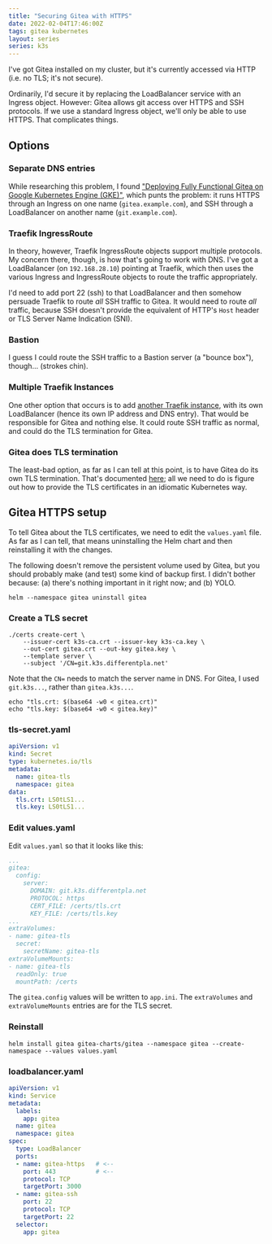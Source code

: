 ```yaml
---
title: "Securing Gitea with HTTPS"
date: 2022-02-04T17:46:00Z
tags: gitea kubernetes
layout: series
series: k3s
---
```


I've got Gitea installed on my cluster, but it's currently accessed via HTTP (i.e. no TLS; it's not secure).

Ordinarily, I'd secure it by replacing the LoadBalancer service with an Ingress object. However: Gitea allows git access
over HTTPS and SSH protocols. If we use a standard Ingress object, we'll only be able to use HTTPS. That complicates
things.

## Options

### Separate DNS entries

While researching this problem, I found ["Deploying Fully Functional Gitea on Google Kubernetes Engine
(GKE)"][gitea-gke], which punts the problem: it runs HTTPS through an Ingress on one name (`gitea.example.com`), and SSH
through a LoadBalancer on another name (`git.example.com`).

[gitea-gke]: https://medium.com/swlh/deploying-fully-functional-gitea-on-google-kubernetes-engine-gke-c4134e13cc2e

### Traefik IngressRoute

In theory, however, Traefik IngressRoute objects support multiple protocols. My concern there, though, is how that's
going to work with DNS. I've got a LoadBalancer (on `192.168.28.10`) pointing at Traefik, which then uses the various
Ingress and IngressRoute objects to route the traffic appropriately.

I'd need to add port 22 (ssh) to that LoadBalancer and then somehow persuade Traefik to route _all_ SSH traffic to
Gitea. It would need to route _all_ traffic, because SSH doesn't provide the equivalent of HTTP's `Host` header or TLS
Server Name Indication (SNI).

### Bastion

I guess I could route the SSH traffic to a Bastion server (a "bounce box"), though... (strokes chin).

### Multiple Traefik Instances

One other option that occurs is to add [another Traefik instance][multiple-traefik], with its own LoadBalancer (hence
its own IP address and DNS entry). That would be responsible for Gitea and nothing else. It could route SSH traffic as
normal, and could do the TLS termination for Gitea.

[multiple-traefik]: https://blog.baeke.info/2019/07/01/quick-tip-deploying-multiple-traefik-ingresses/

### Gitea does TLS termination

The least-bad option, as far as I can tell at this point, is to have Gitea do its own TLS termination. That's documented
[here](https://docs.gitea.io/en-us/https-setup/); all we need to do is figure out how to provide the TLS certificates in
an idiomatic Kubernetes way.

## Gitea HTTPS setup

To tell Gitea about the TLS certificates, we need to edit the `values.yaml` file. As far as I can tell, that means uninstalling the Helm chart and then reinstalling it with the changes.

<div class="callout callout-warning" markdown="span">
The following doesn't remove the persistent volume used by Gitea, but you should probably make (and test) some kind of backup first. I didn't bother because: (a) there's nothing important in it right now; and (b) YOLO.
</div>

```
helm --namespace gitea uninstall gitea
```

### Create a TLS secret

```
./certs create-cert \
    --issuer-cert k3s-ca.crt --issuer-key k3s-ca.key \
    --out-cert gitea.crt --out-key gitea.key \
    --template server \
    --subject '/CN=git.k3s.differentpla.net'
```

Note that the `CN=` needs to match the server name in DNS. For Gitea, I used `git.k3s...`, rather than `gitea.k3s...`.

```
echo "tls.crt: $(base64 -w0 < gitea.crt)"
echo "tls.key: $(base64 -w0 < gitea.key)"
```

### tls-secret.yaml

```yaml
apiVersion: v1
kind: Secret
type: kubernetes.io/tls
metadata:
  name: gitea-tls
  namespace: gitea
data:
  tls.crt: LS0tLS1...
  tls.key: LS0tLS1...
```

### Edit values.yaml

Edit `values.yaml` so that it looks like this:

```yaml
...
gitea:
  config:
    server:
      DOMAIN: git.k3s.differentpla.net
      PROTOCOL: https
      CERT_FILE: /certs/tls.crt
      KEY_FILE: /certs/tls.key
...
extraVolumes:
- name: gitea-tls
  secret:
    secretName: gitea-tls
extraVolumeMounts:
- name: gitea-tls
  readOnly: true
  mountPath: /certs
```

The `gitea.config` values will be written to `app.ini`. The `extraVolumes` and `extraVolumeMounts` entries are for the
TLS secret.

### Reinstall

```
helm install gitea gitea-charts/gitea --namespace gitea --create-namespace --values values.yaml
```

### loadbalancer.yaml

```yaml
apiVersion: v1
kind: Service
metadata:
  labels:
    app: gitea
  name: gitea
  namespace: gitea
spec:
  type: LoadBalancer
  ports:
  - name: gitea-https   # <--
    port: 443           # <--
    protocol: TCP
    targetPort: 3000
  - name: gitea-ssh
    port: 22
    protocol: TCP
    targetPort: 22
  selector:
    app: gitea
```
